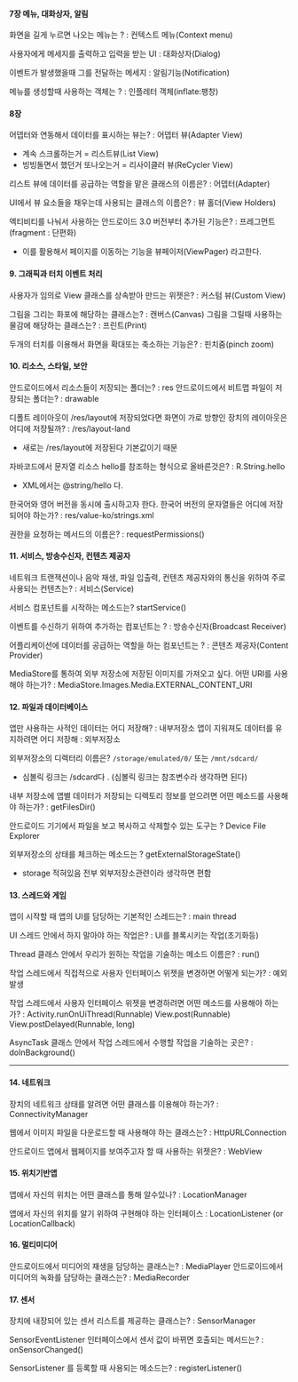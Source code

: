 
#### 7장 메뉴, 대화상자, 알림

화면을 길게 누르면 나오는 메뉴는 ?                   : 컨텍스트 메뉴(Context menu)

사용자에게 메세지를 출력하고 입력을 받는 UI   : 대화상자(Dialog)

이벤트가 발생했을때 그를 전달하는 메세지        : 알림기능(Notification)

메뉴를 생성할때 사용하는 객체는 ?                     : 인플레터 객체(inflate:팽창)


#### 8장 

어뎁터와 연동해서 데이터를 표시하는 뷰는?    : 어뎁터 뷰(Adapter View)
- 계속 스크롤하는거 = 리스트뷰(List View)
- 빙빙돌면서 했던거 또나오는거 = 리사이클러 뷰(ReCycler View)

리스트 뷰에 데이터를 공급하는 역할을 맡은 클래스의 이름은?   : 어뎁터(Adapter)

UI에서 뷰 요소들을 채우는데 사용되는 클래스의 이름은?  : 뷰 홀더(View Holders)

엑티비티를 나눠서 사용하는 안드로이드 3.0 버전부터 추가된 기능은?  : 프레그먼트(fragment : 단편화)
- 이를 활용해서 페이지를 이동하는 기능을 뷰페이저(ViewPager) 라고한다.


#### 9. 그래픽과 터치 이벤트 처리

사용자가 임의로 View 클래스를 상속받아 만드는 위젯은?  : 커스텀 뷰(Custom View)

그림을 그리는 화포에 해당하는 클래스는?  : 캔버스(Canvas)
그림을 그릴때 사용하는 물감에 해당하는 클래스는?  : 프린트(Print)

두개의 터치를 이용해서 화면을 확대또는 축소하는 기능은? : 핀치줌(pinch zoom)


#### 10. 리소스, 스타일, 보안

안드로이드에서 리소스들이 저장되는 폴더는?  : res
안드로이드에서 비트맵 파일이 저장되는 폴더는? : drawable

디폴트 레이아웃이 /res/layout에 저장되었다면 화면이 가로 방향인 장치의 레이아웃은 어디에 저장될까? : /res/layout-land
- 새로는 /res/layout에 저장된다 기본값이기 때문

자바코드에서 문자열 리소스 hello를 참조하는 형식으로 올바른것은?  : R.String.hello
- XML에서는 @string/hello 다.

한국어와 영어 버전을 동시에 출시하고자 한다. 한국어 버전의 문자열들은 어디에 저장되어야 하는가?  : res/value-ko/strings.xml

권한을 요청하는 메서드의 이름은?  : requestPermissions()


#### 11. 서비스, 방송수신자, 컨텐츠 제공자

네트워크 트랜잭션이나 음악 재생, 파일 입출력, 컨텐츠 제공자와의 통신을 위하여 주로 사용되는 컨텐츠는?  : 서비스(Service)

서비스 컴포넌트를 시작하는 메소드는?    startService()

이벤트를 수신하기 위하여 추가하는 컴포넌트는 ?  : 방송수신자(Broadcast Receiver)

어플리케이션에 데이터를 공급하는 역할을 하는 컴포넌트는 ?   : 콘텐츠 제공자(Content Provider)

MediaStore를 통하여 외부 저장소에 저장된 이미지를 가져오고 싶다. 어떤 URI를 사용해야 하는가?   :  MediaStore.Images.Media.EXTERNAL_CONTENT_URI



#### 12. 파일과 데이터베이스

앱만 사용하는 사적인 데이터는 어디 저장해?      : 내부저장소
앱이 지워져도 데이터를 유지하려면 어디 저장해    : 외부저장소

외부저장소의 디렉터리 이름은? `/storage/emulated/0/` 또는 `/mnt/sdcard/`
- 심볼릭 링크는 /sdcard다 . (심볼릭 링크는 참조변수라 생각하면 된다)

내부 저장소에 앱별 데이터가 저장되는 디렉토리 정보를 얻으려면 어떤 메소드를 사용해야 하는가?  : getFilesDir()

안드로이드 기기에서 파일을 보고 복사하고 삭제할수 있는 도구는 ?    Device File Explorer

외부저장소의 상태를 체크하는 메소드는 ?    getExternalStorageState()
- storage 적혀있음 전부 외부저장소관련이라 생각하면 편함


#### 13. 스레드와 게임

앱이 시작할 때 앱의 UI를 담당하는 기본적인 스레드는?  :   main thread

UI 스레드 안에서 하지 말아야 하는 작업은?  : UI를 블록시키는 작업(초기화등)

Thread 클래스 안에서 우리가 원하는 작업을 기술하는 메소드 이름은?  : run()

작업 스레드에서 직접적으로 사용자 인터페이스 위젯을 변경하면 어떻게 되는가?  : 예외 발생

작업 스레드에서 사용자 인터페이스 위젯을 변경하려면 어떤 메소드를 사용해야 하는가?  :
Activity.runOnUiThread(Runnable)
View.post(Runnable)
View.postDelayed(Runnable, long)


AsyncTask 클래스 안에서 작업 스레드에서 수행할 작업을 기술하는 곳은?  :  doInBackground()

-------

#### 14. 네트워크

장치의 네트워크 상태를 알려면 어떤 클래스를 이용해야 하는가?  : ConnectivityManager

웹에서 이미지 파일을 다운로드할 때 사용해야 하는 클래스는?  : HttpURLConnection

안드로이드 앱에서 웹페이지를 보여주고자 할 때 사용하는 위젯은?  :  WebView

#### 15. 위치기반앱

앱에서 자신의 위치는 어떤 클래스를 통해 알수있나?  : LocationManager

앱에서 자신의 위치를 알기 위하여 구현해야 하는 인터페이스  :
LocationListener (or LocationCallback)


#### 16. 멀티미디어

안드로이드에서 미디어의 재생을 담당하는 클래스는? :  MediaPlayer
안드로이드에서 미디어의 녹화를 담당하는 클래스는? :  MediaRecorder

#### 17. 센서

장치에 내장되어 있는 센서 리스트를 제공하는 클래스는?  : SensorManager

SensorEventListener 인터페이스에서 센서 값이 바뀌면 호출되는 메서드는?  : onSensorChanged()

SensorListener 를 등록할 때 사용되는 메소드는?  : registerListener()